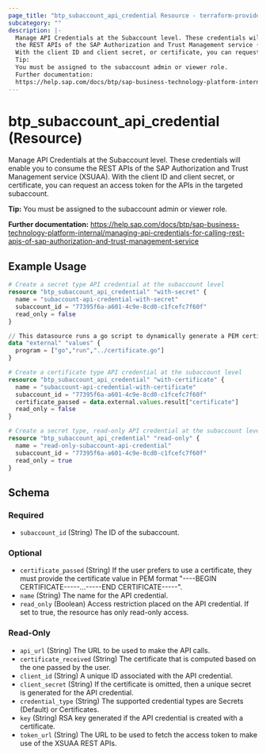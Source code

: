 ```yaml
---
page_title: "btp_subaccount_api_credential Resource - terraform-provider-btp"
subcategory: ""
description: |-
  Manage API Credentials at the Subaccount level. These credentials will enable you to consume
  the REST APIs of the SAP Authorization and Trust Management service (XSUAA).
  With the client ID and client secret, or certificate, you can request an access token for the APIs in the targeted subaccount.
  Tip:
  You must be assigned to the subaccount admin or viewer role.
  Further documentation:
  https://help.sap.com/docs/btp/sap-business-technology-platform-internal/managing-api-credentials-for-calling-rest-apis-of-sap-authorization-and-trust-management-service
---
```


# btp_subaccount_api_credential (Resource)

Manage API Credentials at the Subaccount level. These credentials will enable you to consume
		the REST APIs of the SAP Authorization and Trust Management service (XSUAA).
		With the client ID and client secret, or certificate, you can request an access token for the APIs in the targeted subaccount.

__Tip:__
You must be assigned to the subaccount admin or viewer role.

__Further documentation:__
<https://help.sap.com/docs/btp/sap-business-technology-platform-internal/managing-api-credentials-for-calling-rest-apis-of-sap-authorization-and-trust-management-service>

## Example Usage

```terraform
# Create a secret type API credential at the subaccount level
resource "btp_subaccount_api_credential" "with-secret" {
  name = "subaccount-api-credential-with-secret"
  subaccount_id = "77395f6a-a601-4c9e-8cd0-c1fcefc7f60f"
  read_only = false
}

// This datasource runs a go script to dynamically generate a PEM certificate which is used in the resource below
data "external" "values" {
  program = ["go","run","../certificate.go"]
}

# Create a certificate type API credential at the subaccount level
resource "btp_subaccount_api_credential" "with-certificate" {
  name = "subaccount-api-credential-with-certificate"
  subaccount_id = "77395f6a-a601-4c9e-8cd0-c1fcefc7f60f"
  certificate_passed = data.external.values.result["certificate"]
  read_only = false
}

# Create a secret type, read-only API credential at the subaccount level
resource "btp_subaccount_api_credential" "read-only" {
  name = "read-only-subaccount-api-credential"
  subaccount_id = "77395f6a-a601-4c9e-8cd0-c1fcefc7f60f"
  read_only = true
}
```

<!-- schema generated by tfplugindocs -->
## Schema

### Required

- `subaccount_id` (String) The ID of the subaccount.

### Optional

- `certificate_passed` (String) If the user prefers to use a certificate, they must provide the certificate value in PEM format "----BEGIN CERTIFICATE-----...-----END CERTIFICATE-----".
- `name` (String) The name for the API credential.
- `read_only` (Boolean) Access restriction placed on the API credential. If set to true, the resource has only read-only access.

### Read-Only

- `api_url` (String) The URL to be used to make the API calls.
- `certificate_received` (String) The certificate that is computed based on the one passed by the user.
- `client_id` (String) A unique ID associated with the API credential.
- `client_secret` (String) If the certificate is omitted, then a unique secret is generated for the API credential.
- `credential_type` (String) The supported credential types are Secrets (Default) or Certificates.
- `key` (String) RSA key generated if the API credential is created with a certificate.
- `token_url` (String) The URL to be used to fetch the access token to make use of the XSUAA REST APIs.


